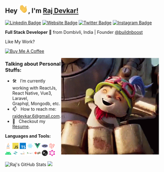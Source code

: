 ## Hey <img src="https://raw.githubusercontent.com/rajdevkar/rajdevkar/master/assets/Hi.gif" width="30px">, I'm [Raj Devkar!](https://github.com/rajdevkar)

[![Linkedin Badge](https://img.shields.io/badge/-LinkedIn-0e76a8?style=flat-square&logo=Linkedin&logoColor=white)](https://linkedin.com/in/rajdevkar)
[![Website Badge](https://img.shields.io/badge/Website-3b5998?style=flat-square&logo=google-chrome&logoColor=white)](https://www.rajdevkar.dev/)
[![Twitter Badge](https://img.shields.io/badge/-Twitter-00acee?style=flat-square&logo=Twitter&logoColor=white)](https://twitter.com/rajdevkar99)
[![Instagram Badge](https://img.shields.io/badge/-Instagram-e4405f?style=flat-square&logo=Instagram&logoColor=white)](https://instagram.com/rajdevkar99/)

<!-- <br>
<img src="https://komarev.com/ghpvc/?username=rajdevkar&color=blue">
<br /> -->

**Full Stack Developer** 🚀 from Dombivli, India | Founder [@buildnboost](https://www.buildnboost.com)

Like My Work?

<a href="https://www.buymeacoffee.com/rajdevkar" target="_blank"><img src="https://cdn.buymeacoffee.com/buttons/v2/default-yellow.png" alt="Buy Me A Coffee" height="60px" width="217px" ></a>

<img width="320" align="right" alt="GIF" src="https://raw.githubusercontent.com/rajdevkar/rajdevkar/master/assets/teemo-hi.gif" />

### Talking about Personal Stuffs:

- 🛠 &nbsp; I’m currently working with ReactJs, React Native, Vue3, Laravel, <br /> Graphql, Mongodb, etc.
- 📫 &nbsp; How to reach me: [rajdevkar.6@gmail.com](mailto:rajdevkar@gmail.com).
- 📝 &nbsp; Checkout my [Resume](https://github.com/rajdevkar/rajdevkar/master/resume.pdf).


**Languages and Tools:**  

<code><img height="20" src="https://raw.githubusercontent.com/github/explore/80688e429a7d4ef2fca1e82350fe8e3517d3494d/topics/java/java.png"></code>
<code><img height="20" src="https://raw.githubusercontent.com/github/explore/80688e429a7d4ef2fca1e82350fe8e3517d3494d/topics/javascript/javascript.png"></code>
<code><img height="20" src="https://raw.githubusercontent.com/github/explore/80688e429a7d4ef2fca1e82350fe8e3517d3494d/topics/typescript/typescript.png"></code>
<code><img height="20" src="https://raw.githubusercontent.com/github/explore/80688e429a7d4ef2fca1e82350fe8e3517d3494d/topics/react/react.png"></code>
<code><img height="20" src="https://raw.githubusercontent.com/github/explore/80688e429a7d4ef2fca1e82350fe8e3517d3494d/topics/vue/vue.png"></code>
<code><img height="20" src="https://raw.githubusercontent.com/github/explore/80688e429a7d4ef2fca1e82350fe8e3517d3494d/topics/php/php.png"></code>
<code><img height="20" src="https://raw.githubusercontent.com/github/explore/80688e429a7d4ef2fca1e82350fe8e3517d3494d/topics/laravel/laravel.png"></code>
<code><img height="20" src="https://raw.githubusercontent.com/github/explore/80688e429a7d4ef2fca1e82350fe8e3517d3494d/topics/android/android.png"></code> 
<code><img height="20" src="https://raw.githubusercontent.com/github/explore/80688e429a7d4ef2fca1e82350fe8e3517d3494d/topics/tailwind/tailwind.png"></code>
<code><img height="20" src="https://raw.githubusercontent.com/github/explore/80688e429a7d4ef2fca1e82350fe8e3517d3494d/topics/mysql/mysql.png"></code>
<code><img height="20" src="https://raw.githubusercontent.com/github/explore/80688e429a7d4ef2fca1e82350fe8e3517d3494d/topics/mongodb/mongodb.png"></code>
<code><img height="20" src="https://raw.githubusercontent.com/github/explore/80688e429a7d4ef2fca1e82350fe8e3517d3494d/topics/git/git.png"></code>
<code><img height="20" src="https://raw.githubusercontent.com/github/explore/80688e429a7d4ef2fca1e82350fe8e3517d3494d/topics/terminal/terminal.png"></code> 
<code><img height="20" src="https://raw.githubusercontent.com/github/explore/80688e429a7d4ef2fca1e82350fe8e3517d3494d/topics/graphql/graphql.png"></code> 

<img src="https://github-readme-stats.vercel.app/api?username=rajdevkar&show_icons=true&hide_border=true&count_private=true&theme=radical" alt="Raj's GitHub Stats">

<img height="180em" src="https://github-readme-streak-stats.herokuapp.com/?user=rajdevkar&hide_border=true&theme=radical" />
